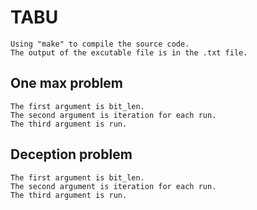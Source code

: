 # TABU
    Using "make" to compile the source code.
    The output of the excutable file is in the .txt file.
## One max problem
    The first argument is bit_len.
    The second argument is iteration for each run.
    The third argument is run.
## Deception problem
    The first argument is bit_len.
    The second argument is iteration for each run.
    The third argument is run.
